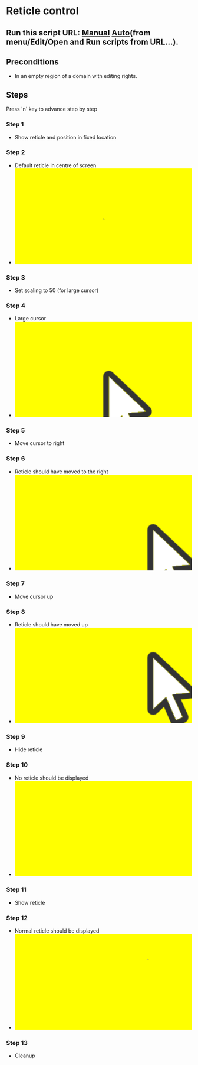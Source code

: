 # Reticle control
## Run this script URL: [Manual](./test.js?raw=true)   [Auto](./testAuto.js?raw=true)(from menu/Edit/Open and Run scripts from URL...).

## Preconditions
- In an empty region of a domain with editing rights.

## Steps
Press 'n' key to advance step by step

### Step 1
- Show reticle and position in fixed location
### Step 2
- Default reticle in centre of screen
- ![](./ExpectedImage_00000.png)
### Step 3
- Set scaling to 50 (for large cursor)
### Step 4
- Large cursor
- ![](./ExpectedImage_00001.png)
### Step 5
- Move cursor to right
### Step 6
- Reticle should have moved to the right
- ![](./ExpectedImage_00002.png)
### Step 7
- Move cursor up
### Step 8
- Reticle should have moved up
- ![](./ExpectedImage_00003.png)
### Step 9
- Hide reticle
### Step 10
- No reticle should be displayed
- ![](./ExpectedImage_00004.png)
### Step 11
- Show reticle
### Step 12
- Normal reticle should be displayed
- ![](./ExpectedImage_00005.png)
### Step 13
- Cleanup
